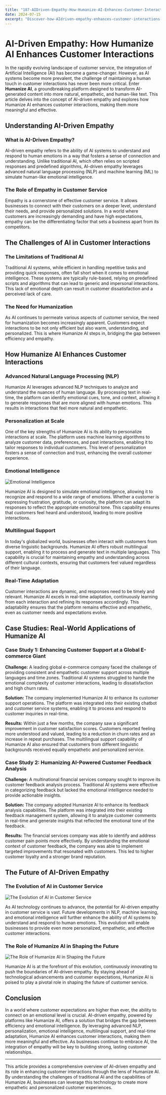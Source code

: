 ```yaml
---
title: "187-AIDriven-Empathy-How-Humanize-AI-Enhances-Customer-Interactions"
date: 2024-07-15
excerpt: "Discover-how-AIdriven-empathy-enhances-customer-interactions-making-AI-more-humanlike-and-effective"
---
```


# AI-Driven Empathy: How Humanize AI Enhances Customer Interactions

In the rapidly evolving landscape of customer service, the integration of Artificial Intelligence (AI) has become a game-changer. However, as AI systems become more prevalent, the challenge of maintaining a human touch in customer interactions has never been more critical. Enter **Humanize AI**, a groundbreaking platform designed to transform AI-generated content into more natural, empathetic, and human-like text. This article delves into the concept of AI-driven empathy and explores how Humanize AI enhances customer interactions, making them more meaningful and effective.

## Understanding AI-Driven Empathy

### What is AI-Driven Empathy?

AI-driven empathy refers to the ability of AI systems to understand and respond to human emotions in a way that fosters a sense of connection and understanding. Unlike traditional AI, which often relies on scripted responses and predefined algorithms, AI-driven empathy leverages advanced natural language processing (NLP) and machine learning (ML) to simulate human-like emotional intelligence.

### The Role of Empathy in Customer Service

Empathy is a cornerstone of effective customer service. It allows businesses to connect with their customers on a deeper level, understand their needs, and provide personalized solutions. In a world where customers are increasingly demanding and have high expectations, empathy can be the differentiating factor that sets a business apart from its competitors.

## The Challenges of AI in Customer Interactions

### The Limitations of Traditional AI

Traditional AI systems, while efficient in handling repetitive tasks and providing quick responses, often fall short when it comes to emotional intelligence. These systems are typically rule-based, relying on predefined scripts and algorithms that can lead to generic and impersonal interactions. This lack of emotional depth can result in customer dissatisfaction and a perceived lack of care.

### The Need for Humanization

As AI continues to permeate various aspects of customer service, the need for humanization becomes increasingly apparent. Customers expect interactions to be not only efficient but also warm, understanding, and personalized. This is where Humanize AI steps in, bridging the gap between efficiency and empathy.

## How Humanize AI Enhances Customer Interactions

### Advanced Natural Language Processing (NLP)

Humanize AI leverages advanced NLP techniques to analyze and understand the nuances of human language. By processing text in real-time, the platform can identify emotional cues, tone, and context, allowing it to generate responses that are more aligned with human emotions. This results in interactions that feel more natural and empathetic.

### Personalization at Scale

One of the key strengths of Humanize AI is its ability to personalize interactions at scale. The platform uses machine learning algorithms to analyze customer data, preferences, and past interactions, enabling it to tailor responses to individual customers. This level of personalization fosters a sense of connection and trust, enhancing the overall customer experience.

### Emotional Intelligence

![Emotional Intelligence](/images/19.jpeg)


Humanize AI is designed to simulate emotional intelligence, allowing it to recognize and respond to a wide range of emotions. Whether a customer is expressing frustration, gratitude, or curiosity, the platform can adapt its responses to reflect the appropriate emotional tone. This capability ensures that customers feel heard and understood, leading to more positive interactions.

### Multilingual Support

In today's globalized world, businesses often interact with customers from diverse linguistic backgrounds. Humanize AI offers robust multilingual support, enabling it to process and generate text in multiple languages. This capability is crucial for maintaining empathy and understanding across different cultural contexts, ensuring that customers feel valued regardless of their language.

### Real-Time Adaptation

Customer interactions are dynamic, and responses need to be timely and relevant. Humanize AI excels in real-time adaptation, continuously learning from each interaction and refining its responses accordingly. This adaptability ensures that the platform remains effective and empathetic, even as customer needs and expectations evolve.

## Case Studies: Real-World Applications of Humanize AI

### Case Study 1: Enhancing Customer Support at a Global E-commerce Giant

**Challenge:** A leading global e-commerce company faced the challenge of providing consistent and empathetic customer support across multiple languages and time zones. Traditional AI systems struggled to handle the emotional complexity of customer interactions, leading to dissatisfaction and high churn rates.

**Solution:** The company implemented Humanize AI to enhance its customer support operations. The platform was integrated into their existing chatbot and customer service systems, enabling it to process and respond to customer inquiries in real-time.

**Results:** Within just a few months, the company saw a significant improvement in customer satisfaction scores. Customers reported feeling more understood and valued, leading to a reduction in churn rates and an increase in repeat purchases. The multilingual support capability of Humanize AI also ensured that customers from different linguistic backgrounds received equally empathetic and personalized service.

### Case Study 2: Humanizing AI-Powered Customer Feedback Analysis

**Challenge:** A multinational financial services company sought to improve its customer feedback analysis process. Traditional AI systems were effective in categorizing feedback but lacked the emotional intelligence needed to provide actionable insights.

**Solution:** The company adopted Humanize AI to enhance its feedback analysis capabilities. The platform was integrated into their existing feedback management system, allowing it to analyze customer comments in real-time and generate insights that reflected the emotional tone of the feedback.

**Results:** The financial services company was able to identify and address customer pain points more effectively. By understanding the emotional context of customer feedback, the company was able to implement targeted improvements that resonated with customers. This led to higher customer loyalty and a stronger brand reputation.

## The Future of AI-Driven Empathy

### The Evolution of AI in Customer Service

![The Evolution of AI in Customer Service](/images/24.jpeg)


As AI technology continues to advance, the potential for AI-driven empathy in customer service is vast. Future developments in NLP, machine learning, and emotional intelligence will further enhance the ability of AI systems to understand and respond to human emotions. This evolution will enable businesses to provide even more personalized, empathetic, and effective customer interactions.

### The Role of Humanize AI in Shaping the Future

![The Role of Humanize AI in Shaping the Future](/images/21.jpeg)


Humanize AI is at the forefront of this evolution, continuously innovating to push the boundaries of AI-driven empathy. By staying ahead of technological advancements and customer expectations, Humanize AI is poised to play a pivotal role in shaping the future of customer service.

## Conclusion

In a world where customer expectations are higher than ever, the ability to connect on an emotional level is crucial. AI-driven empathy, powered by platforms like Humanize AI, offers a solution that bridges the gap between efficiency and emotional intelligence. By leveraging advanced NLP, personalization, emotional intelligence, multilingual support, and real-time adaptation, Humanize AI enhances customer interactions, making them more meaningful and effective. As businesses continue to embrace AI, the integration of empathy will be key to building strong, lasting customer relationships.

---

This article provides a comprehensive overview of AI-driven empathy and its role in enhancing customer interactions through the lens of Humanize AI. By understanding the challenges of traditional AI and the capabilities of Humanize AI, businesses can leverage this technology to create more empathetic and personalized customer experiences.